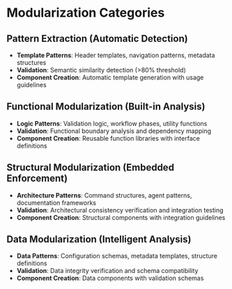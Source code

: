 
# Modularization Categories

## Pattern Extraction (Automatic Detection)
- **Template Patterns**: Header templates, navigation patterns, metadata structures
- **Validation**: Semantic similarity detection (>80% threshold)
- **Component Creation**: Automatic template generation with usage guidelines

## Functional Modularization (Built-in Analysis)
- **Logic Patterns**: Validation logic, workflow phases, utility functions
- **Validation**: Functional boundary analysis and dependency mapping
- **Component Creation**: Reusable function libraries with interface definitions

## Structural Modularization (Embedded Enforcement)
- **Architecture Patterns**: Command structures, agent patterns, documentation frameworks
- **Validation**: Architectural consistency verification and integration testing
- **Component Creation**: Structural components with integration guidelines

## Data Modularization (Intelligent Analysis)
- **Data Patterns**: Configuration schemas, metadata templates, structure definitions
- **Validation**: Data integrity verification and schema compatibility
- **Component Creation**: Data components with validation schemas
